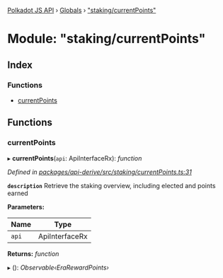 [Polkadot JS API](../README.md) › [Globals](../globals.md) › ["staking/currentPoints"](_staking_currentpoints_.md)

# Module: "staking/currentPoints"

## Index

### Functions

* [currentPoints](_staking_currentpoints_.md#currentpoints)

## Functions

###  currentPoints

▸ **currentPoints**(`api`: ApiInterfaceRx): *function*

*Defined in [packages/api-derive/src/staking/currentPoints.ts:31](https://github.com/polkadot-js/api/blob/2367978f6e/packages/api-derive/src/staking/currentPoints.ts#L31)*

**`description`** Retrieve the staking overview, including elected and points earned

**Parameters:**

Name | Type |
------ | ------ |
`api` | ApiInterfaceRx |

**Returns:** *function*

▸ (): *Observable‹EraRewardPoints›*
